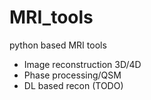 # MRI_tools
python based MRI tools
- Image reconstruction 3D/4D
- Phase processing/QSM
- DL based recon (TODO)

